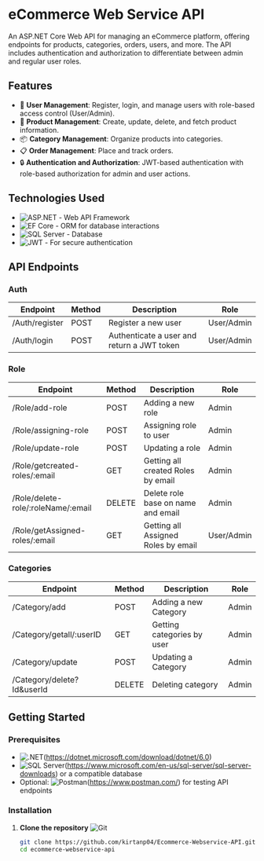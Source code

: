 ﻿# eCommerce Web Service API

An ASP.NET Core Web API for managing an eCommerce platform, offering endpoints for products, categories, orders, users, and more. The API includes authentication and authorization to differentiate between admin and regular user roles.

## Features

- 👤 **User Management**: Register, login, and manage users with role-based access control (User/Admin).
- 🛒 **Product Management**: Create, update, delete, and fetch product information.
- 📦 **Category Management**: Organize products into categories.
- 📋 **Order Management**: Place and track orders.
- 🔒 **Authentication and Authorization**: JWT-based authentication with role-based authorization for admin and user actions.

## Technologies Used

- ![ASP.NET](https://img.shields.io/badge/ASP.NET%20Core-512BD4?logo=dotnet&logoColor=white) - Web API Framework 
- ![EF Core](https://img.shields.io/badge/Entity%20Framework%20Core-7A3B9A?logo=dotnet&logoColor=white) - ORM for database interactions 
- ![SQL Server](https://img.shields.io/badge/SQL%20Server-CC2927?logo=microsoftsqlserver&logoColor=white) - Database 
- ![JWT](https://img.shields.io/badge/JWT-000000?logo=json-web-tokens&logoColor=white) - For secure authentication 

## API Endpoints

### Auth

| **Endpoint**           | **Method** | **Description**                                    | **Role**    |
|------------------------|------------|----------------------------------------------------|-------------|
| /Auth/register         | POST       | Register a new user                                | User/Admin  |
| /Auth/login			 | POST       | Authenticate a user and return a JWT token         | User/Admin  |

### Role

| **Endpoint**                       | **Method**   | **Description**                          | **Role**    |
|------------------------------------|--------------|------------------------------------------|-------------|
| /Role/add-role                     | POST         | Adding a new role                        | Admin       |
| /Role/assigning-role	             | POST         | Assigning role to user                   | Admin       |
| /Role/update-role                  | POST         | Updating a role                          | Admin       |
| /Role/getcreated-roles/:email	     | GET          | Getting all created Roles by email       | Admin       |
| /Role/delete-role/:roleName/:email | DELETE       | Delete role base on name and email       | Admin       |
| /Role/getAssigned-roles/:email	 | GET          | Getting all Assigned Roles by email      | User/Admin  |  

### Categories

| **Endpoint**                       | **Method**   | **Description**                          | **Role**    |
|------------------------------------|--------------|------------------------------------------|-------------|
| /Category/add                      | POST         | Adding a new Category                    | Admin       |
| /Category/getall/:userID	         | GET          | Getting categories by user               | Admin       |
| /Category/update                   | POST         | Updating a Category                      | Admin       |
| /Category/delete?Id&userId	     | DELETE       | Deleting category                        | Admin       |



## Getting Started

### Prerequisites

- ![.NET](https://img.shields.io/badge/.NET-5C2D8A?logo=.net&logoColor=white)(https://dotnet.microsoft.com/download/dotnet/6.0) 
- ![SQL Server](https://img.shields.io/badge/SQL%20Server-CC2927?logo=microsoftsqlserver&logoColor=white)(https://www.microsoft.com/en-us/sql-server/sql-server-downloads) or a compatible database 
- Optional: ![Postman](https://img.shields.io/badge/Postman-FF6C37?logo=postman&logoColor=white)(https://www.postman.com/) for testing API endpoints 

### Installation

1. **Clone the repository** ![Git](https://img.shields.io/badge/Git-F05032?logo=git&logoColor=white)

   ```bash
   git clone https://github.com/kirtanp04/Ecommerce-Webservice-API.git
   cd ecommerce-webservice-api
